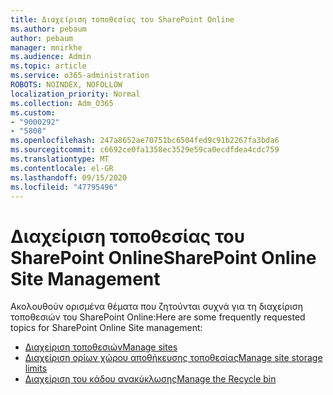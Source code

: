 ```yaml
---
title: Διαχείριση τοποθεσίας του SharePoint Online
ms.author: pebaum
author: pebaum
manager: mnirkhe
ms.audience: Admin
ms.topic: article
ms.service: o365-administration
ROBOTS: NOINDEX, NOFOLLOW
localization_priority: Normal
ms.collection: Adm_O365
ms.custom:
- "9000292"
- "5808"
ms.openlocfilehash: 247a8652ae70751bc6504fed9c91b2267fa3bda6
ms.sourcegitcommit: c6692ce0fa1358ec3529e59ca0ecdfdea4cdc759
ms.translationtype: MT
ms.contentlocale: el-GR
ms.lasthandoff: 09/15/2020
ms.locfileid: "47795496"
---
```

# <a name="sharepoint-online-site-management"></a><span data-ttu-id="3caa2-102">Διαχείριση τοποθεσίας του SharePoint Online</span><span class="sxs-lookup"><span data-stu-id="3caa2-102">SharePoint Online Site Management</span></span>

<span data-ttu-id="3caa2-103">Ακολουθούν ορισμένα θέματα που ζητούνται συχνά για τη διαχείριση τοποθεσιών του SharePoint Online:</span><span class="sxs-lookup"><span data-stu-id="3caa2-103">Here are some frequently requested topics for SharePoint Online Site management:</span></span>

- [<span data-ttu-id="3caa2-104">Διαχείριση τοποθεσιών</span><span class="sxs-lookup"><span data-stu-id="3caa2-104">Manage sites</span></span>](https://docs.microsoft.com/sharepoint/manage-sites-in-new-admin-center)
- [<span data-ttu-id="3caa2-105">Διαχείριση ορίων χώρου αποθήκευσης τοποθεσίας</span><span class="sxs-lookup"><span data-stu-id="3caa2-105">Manage site storage limits</span></span>](https://docs.microsoft.com/sharepoint/manage-site-collection-storage-limits)
- [<span data-ttu-id="3caa2-106">Διαχείριση του κάδου ανακύκλωσης</span><span class="sxs-lookup"><span data-stu-id="3caa2-106">Manage the Recycle bin</span></span>](https://support.microsoft.com/office/8a6c2198-910e-42dc-9a9c-bc5bc4f327da)